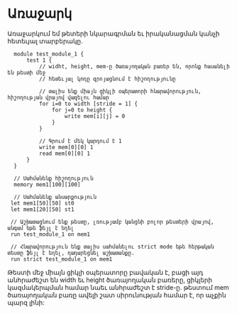 # Առաջարկ

Առաջարկում եմ թետերի նկարագրման եւ իրականացման կանչի հետեւյալ տարբերակը.

  ````
    module test_module_1 {
        test 1 {
            // widht, height, mem-ը ծառայողական բառեր են, որոնք հասանելի են թեստի մեջ
            // հետեւյալ կոդը զրոյացնում է հիշողությունը
            
            // տալիս ենք միայն ցիկլի օպերատորի հնարավորություն, հիշողության վրայով վազելու համար
            for i=0 to width [stride = 1] {
                for j=0 to height {
                    write mem[i][j] = 0
                }
            }
            
            // Գրում է մեկ կարդում է 1
            write mem[0][0] 1
            read mem[0][0] 1
        }
    }
    
    // Սահմանենք հիշողություն
    memory mem1[100][100]
    
    // Սահմանենք անսարքություն
   let mem1[50][50] st0
   let mem1[20][50] st1
    
   // Աշխատացնում ենք թեստը, լռությամբ կանցնի բոլոր թեստերի վրայով, անգամ եթե ֆեյլ է եղել
   run test_module_1 on mem1
   
   // Հնարավորություն ենք տալիս սահմանելու strict mode եթե հերթական տեստը ֆեյլ է եղել, դադարեցնել աշխատանքը.
   run strict test_module_1 on mem1
  ````
  
  Թեստի մեջ միայն ցիկլի օպերատորը բավական է, բացի այդ անհրաժեշտ են width եւ height ծառայողական բառերը, ցիկլերի
  կազմակերպման համար նաեւ անհրաժեշտ է stride-ը. թեստում mem ծառայողական բառը ավելի շատ սիրունության համար է, որ աչքին պարզ լինի: 
